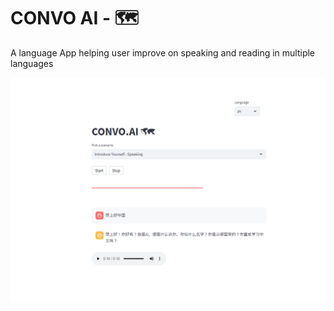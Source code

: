 # CONVO AI - 🗺

A language App helping user improve on speaking and reading in multiple languages

![image](./public/img.PNG)
